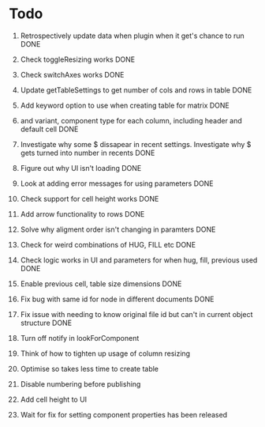 # Todo

1. Retrospectively update data when plugin when it get's chance to run DONE
9. Check toggleResizing works DONE
10. Check switchAxes works DONE
11. Update getTableSettings to get number of cols and rows in table DONE
13. Add keyword option to use when creating table for matrix DONE
12. and variant, component type for each column, including header and default cell DONE
14. Investigate why some $ dissapear in recent settings. Investigate why $ gets turned into number in recents DONE
14. Figure out why UI isn't loading DONE


2. Look at adding error messages for using parameters DONE
8. Check support for cell height works DONE
19. Add arrow functionality to rows DONE
13. Solve why aligment order isn't changing in paramters DONE
7. Check for weird combinations of HUG, FILL etc DONE
6. Check logic works in UI and parameters for when hug, fill, previous used DONE
16. Enable previous cell, table size dimensions DONE


20. Fix bug with same id for node in different documents DONE
21. Fix issue with needing to know original file id but can't in current object structure DONE
18. Turn off notify in lookForComponent
5. Think of how to tighten up usage of column resizing
3. Optimise so takes less time to create table
21. Disable numbering before publishing



19. Add cell height to UI


1. Wait for fix for setting component properties has been released
